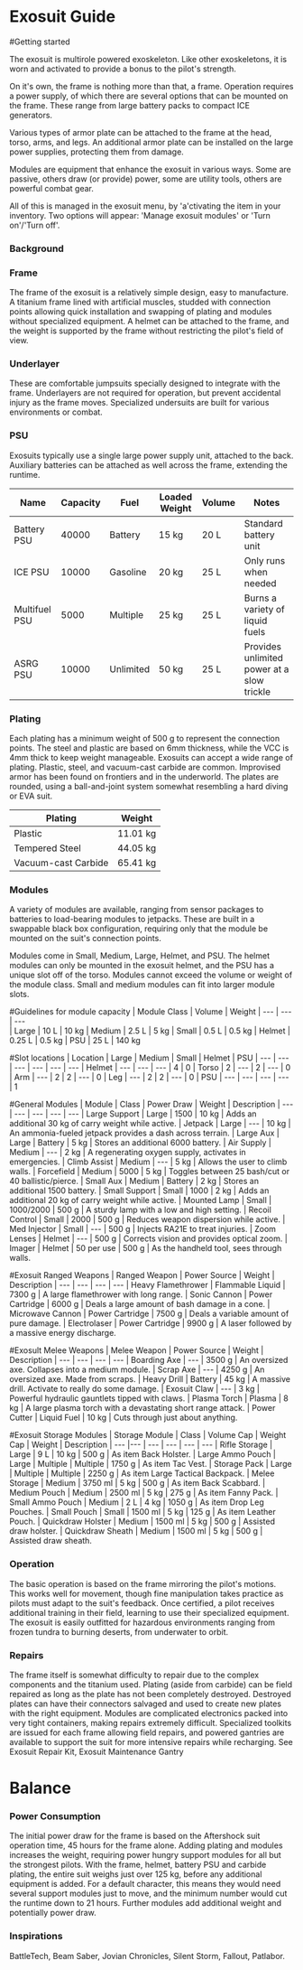 # Exosuit Guide

#Getting started

The exosuit is multirole powered exoskeleton. Like other exoskeletons, it is worn and activated to provide a bonus to the pilot's strength. 

On it's own, the frame is nothing more than that, a frame. Operation requires a power supply, of which there are several options that can be mounted on the frame. These range from large battery packs to compact ICE generators.

Various types of armor plate can be attached to the frame at the head, torso, arms, and legs. An additional armor plate can be installed on the large power supplies, protecting them from damage.

Modules are equipment that enhance the exosuit in various ways. Some are passive, others draw (or provide) power, some are utility tools, others are powerful combat gear.

All of this is managed in the exosuit menu, by 'a'ctivating the item in your inventory. Two options will appear: 'Manage exosuit modules' or 'Turn on'/'Turn off'.

### Background
### Frame
The frame of the exosuit is a relatively simple design, easy to manufacture.  A titanium frame lined with artificial muscles, studded with connection points allowing quick installation and swapping of plating and modules without specialized equipment. A helmet can be attached to the frame, and the weight is supported by the frame without restricting the pilot's field of view.

### Underlayer
These are comfortable jumpsuits specially designed to integrate with the frame.  Underlayers are not required for operation, but prevent accidental injury as the frame moves.  Specialized undersuits are built for various environments or combat.

### PSU
Exosuits typically use a single large power supply unit, attached to the back.  Auxiliary batteries can be attached as well across the frame, extending the runtime. 

| Name          | Capacity | Fuel      | Loaded Weight | Volume | Notes
| ---           | ---      | ---       | ---           | ---    | ---
| Battery PSU   |   40000  | Battery   | 15 kg         | 20 L   | Standard battery unit
| ICE PSU       |   10000  | Gasoline  | 20 kg         | 25 L   | Only runs when needed
| Multifuel PSU |    5000  | Multiple  | 25 kg         | 25 L   | Burns a variety of liquid fuels
| ASRG PSU      |   10000  | Unlimited | 50 kg         | 25 L   | Provides unlimited power at a slow trickle


### Plating
Each plating has a minimum weight of 500 g to represent the connection points.  The steel and plastic are based on 6mm thickness, while the VCC is 4mm thick to keep weight manageable.  Exosuits can accept a wide range of plating.  Plastic, steel, and vacuum-cast carbide are common.  Improvised armor has been found on frontiers and in the underworld.  The plates are rounded, using a ball-and-joint system somewhat resembling a hard diving or EVA suit.

| Plating              | Weight   
| ---                  | ---
| Plastic              | 11.01 kg
| Tempered Steel       | 44.05 kg
| Vacuum-cast Carbide  | 65.41 kg 
   
### Modules
A variety of modules are available, ranging from sensor packages to batteries to load-bearing modules to jetpacks.  These are built in a swappable black box configuration, requiring only that the module be mounted on the suit's connection points. 

Modules come in Small, Medium, Large, Helmet, and PSU. The helmet modules can only be mounted in the exosuit helmet, and the PSU has a unique slot off of the torso.  Modules cannot exceed the volume or weight of the module class. Small and medium modules can fit into larger module slots.

#Guidelines for module capacity
| Module Class | Volume | Weight
| ---          | ---    | ---   
| Large        |   10 L |  10 kg
| Medium       |  2.5 L |   5 kg
| Small        |  0.5 L | 0.5 kg
| Helmet       | 0.25 L | 0.5 kg
| PSU          |   25 L | 140 kg

#Slot locations
| Location | Large | Medium | Small | Helmet | PSU
| ---      | ---   | ---    | ---   | ---    | ---
| Helmet   | ---   | ---    | ---   | 4      | 0
| Torso    | 2     | ---    | 2     | ---    | 0
| Arm      | ---   | 2      | 2     | ---    | 0
| Leg      | ---   | 2      | 2     | ---    | 0
| PSU      | ---   | ---    | ---   | ---    | 1 

#General Modules
| Module         | Class  | Power Draw | Weight | Description
| ---            | ---    | ---        | ---    | ---
| Large Support  | Large  | 1500       | 10 kg  | Adds an additional 30 kg of carry weight while active.
| Jetpack        | Large  | ---        | 10 kg  | An ammonia-fueled jetpack provides a dash across terrain.
| Large Aux      | Large  | Battery    |  5 kg  | Stores an additional 6000 battery.
| Air Supply     | Medium | ---        |  2 kg  | A regenerating oxygen supply, activates in emergencies.
| Climb Assist   | Medium | ---        |  5 kg  | Allows the user to climb walls.
| Forcefield     | Medium | 5000       |  5 kg  | Toggles between 25 bash/cut or 40 ballistic/pierce.
| Small Aux      | Medium | Battery    |  2 kg  | Stores an additional 1500 battery.
| Small Support  | Small  | 1000       |  2 kg  | Adds an additional 20 kg of carry weight while active.
| Mounted Lamp   | Small  | 1000/2000  | 500 g  | A sturdy lamp with a low and high setting.
| Recoil Control | Small  | 2000       | 500 g  | Reduces weapon dispersion while active.
| Med Injector   | Small  | ---        | 500 g  | Injects RA21E to treat injuries.
| Zoom Lenses    | Helmet | ---        | 500 g  | Corrects vision and provides optical zoom.
| Imager         | Helmet | 50 per use | 500 g  | As the handheld tool, sees through walls.

#Exosuit Ranged Weapons
| Ranged Weapon      | Power Source     | Weight | Description
| ---                | ---              | ---    | ---
| Heavy Flamethrower | Flammable Liquid | 7300 g | A large flamethrower with long range.
| Sonic Cannon       | Power Cartridge  | 6000 g | Deals a large amount of bash damage in a cone.
| Microwave Cannon   | Power Cartridge  | 7500 g | Deals a variable amount of pure damage.
| Electrolaser       | Power Cartridge  | 9900 g | A laser followed by a massive energy discharge.

#Exosult Melee Weapons
| Melee Weapon | Power Source | Weight | Description
| ---          | ---          | ---    | ---
| Boarding Axe | ---          | 3500 g | An oversized axe. Collapses into a medium module.
| Scrap Axe    | ---          | 4250 g | An oversized axe. Made from scraps.
| Heavy Drill  | Battery      |  45 kg | A massive drill. Activate to really do some damage.
| Exosuit Claw | ---          |   3 kg | Powerful hydraulic gauntlets tipped with claws.
| Plasma Torch | Plasma       |   8 kg | A large plasma torch with a devastating short range attack.
| Power Cutter | Liquid Fuel  |  10 kg | Cuts through just about anything.

#Exosuit Storage Modules
| Storage Module    | Class  | Volume Cap | Weight Cap | Weight | Description
| ---               |---     | ---        | ---        | ---    | ---
| Rifle Storage     | Large  |     9 L    | 10 kg      |  500 g | As item Back Holster.
| Large Ammo Pouch  | Large  | Multiple   | Multiple   | 1750 g | As item Tac Vest.
| Storage Pack      | Large  | Multiple   | Multiple   | 2250 g | As item Large Tactical Backpack.
| Melee Storage     | Medium | 3750 ml    |  5 kg      |  500 g | As item Back Scabbard.
| Medium Pouch      | Medium | 2500 ml    |  5 kg      |  275 g | As item Fanny Pack.
| Small Ammo Pouch  | Medium |     2 L    |  4 kg      | 1050 g | As item Drop Leg Pouches.
| Small Pouch       | Small  | 1500 ml    |  5 kg      |  125 g | As item Leather Pouch.
| Quickdraw Holster | Medium | 1500 ml    |  5 kg      |  500 g | Assisted draw holster.
| Quickdraw Sheath  | Medium | 1500 ml    |  5 kg      |  500 g | Assisted draw sheath.

### Operation
The basic operation is based on the frame mirroring the pilot's motions.  This works well for movement, though fine manipulation takes practice as pilots must adapt to the suit's feedback.  Once certified, a pilot receives additional training in their field, learning to use their specialized equipment.  The exosuit is easily outfitted for hazardous environments ranging from frozen tundra to burning deserts, from underwater to orbit.

### Repairs
The frame itself is somewhat difficulty to repair due to the complex components and the titanium used.
Plating (aside from carbide) can be field repaired as long as the plate has not been completely destroyed.  Destroyed plates can have their connectors salvaged and used to create new plates with the right equipment.  Modules are complicated electronics packed into very tight containers, making repairs extremely difficult.  Specialized toolkits are issued for each frame allowing field repairs, and powered gantries are available to support the suit for more intensive repairs while recharging.
See Exosuit Repair Kit, Exosuit Maintenance Gantry


# Balance
### Power Consumption
The initial power draw for the frame is based on the Aftershock suit operation time, 45 hours for the frame alone.  Adding plating and modules increases the weight, requiring power hungry support modules for all but the strongest pilots.  With the frame, helmet, battery PSU and carbide plating, the entire suit weighs just over 125 kg, before any additional equipment is added.  For a default character, this means they would need several support modules just to move, and the minimum number would cut the runtime down to 21 hours.  Further modules add additional weight and potentially power draw.

### Inspirations
BattleTech, Beam Saber, Jovian Chronicles, Silent Storm, Fallout, Patlabor.